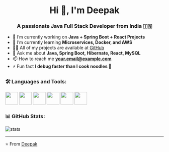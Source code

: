 <h1 align="center">Hi 👋, I'm Deepak</h1>
<h3 align="center">A passionate Java Full Stack Developer from India 🇮🇳</h3>

- 🔭 I’m currently working on **Java + Spring Boot + React Projects**
- 🌱 I’m currently learning **Microservices, Docker, and AWS**
- 👨‍💻 All of my projects are available at [GitHub](https://github.com/your-username)
- 💬 Ask me about **Java, Spring Boot, Hibernate, React, MySQL**
- 📫 How to reach me **your.email@example.com**
- ⚡ Fun fact **I debug faster than I cook noodles 🍜**

<h3 align="left">🛠️ Languages and Tools:</h3>
<p align="left">
  <img src="https://cdn.jsdelivr.net/gh/devicons/devicon/icons/java/java-original.svg" width="40" height="40"/>
  <img src="https://cdn.jsdelivr.net/gh/devicons/devicon/icons/spring/spring-original.svg" width="40" height="40"/>
  <img src="https://cdn.jsdelivr.net/gh/devicons/devicon/icons/react/react-original.svg" width="40" height="40"/>
  <img src="https://cdn.jsdelivr.net/gh/devicons/devicon/icons/javascript/javascript-original.svg" width="40" height="40"/>
  <img src="https://cdn.jsdelivr.net/gh/devicons/devicon/icons/mysql/mysql-original.svg" width="40" height="40"/>
  <img src="https://cdn.jsdelivr.net/gh/devicons/devicon/icons/git/git-original.svg" width="40" height="40"/>
</p>

<h3 align="left">📊 GitHub Stats:</h3>
<p align="left">
  <img src="https://github-readme-stats.vercel.app/api?username=your-username&show_icons=true&theme=radical" alt="stats"/>
</p>

---

⭐️ From [Deepak](https://github.com/your-username)


